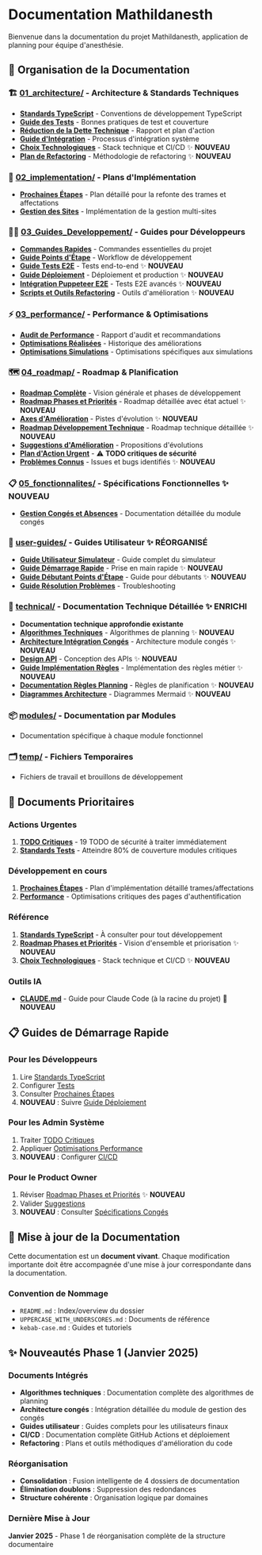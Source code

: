 # Documentation Mathildanesth

Bienvenue dans la documentation du projet Mathildanesth, application de planning pour équipe d'anesthésie.

## 📁 Organisation de la Documentation

### 🏗️ [01_architecture/](01_architecture/) - Architecture & Standards Techniques
- **[Standards TypeScript](01_architecture/TYPESCRIPT_GUIDELINES.md)** - Conventions de développement TypeScript
- **[Guide des Tests](01_architecture/TESTING_GUIDELINES.md)** - Bonnes pratiques de test et couverture
- **[Réduction de la Dette Technique](01_architecture/TECHNICAL_DEBT_REDUCTION_REPORT.md)** - Rapport et plan d'action
- **[Guide d'Intégration](01_architecture/INTEGRATION.md)** - Processus d'intégration système
- **[Choix Technologiques](01_architecture/01_Choix_Technologiques.md)** - Stack technique et CI/CD ✨ **NOUVEAU**
- **[Plan de Refactoring](01_architecture/09_Plan_Refactoring_Technique.md)** - Méthodologie de refactoring ✨ **NOUVEAU**

### 🔧 [02_implementation/](02_implementation/) - Plans d'Implémentation
- **[Prochaines Étapes](02_implementation/NEXT_STEPS.md)** - Plan détaillé pour la refonte des trames et affectations
- **[Gestion des Sites](02_implementation/GESTION_SITES_IMPLEMENTATION.md)** - Implémentation de la gestion multi-sites

### 👨‍💻 [03_Guides_Developpement/](03_Guides_Developpement/) - Guides pour Développeurs
- **[Commandes Rapides](03_Guides_Developpement/COMMANDES_RAPIDES.md)** - Commandes essentielles du projet
- **[Guide Points d'Étape](03_Guides_Developpement/GUIDE_POINTS_ETAPE.md)** - Workflow de développement
- **[Guide Tests E2E](03_Guides_Developpement/guide-tests-e2e.md)** - Tests end-to-end ✨ **NOUVEAU**
- **[Guide Déploiement](03_Guides_Developpement/01_Deployment_Guide.md)** - Déploiement et production ✨ **NOUVEAU**
- **[Intégration Puppeteer E2E](03_Guides_Developpement/integration-puppeteer-e2e.md)** - Tests E2E avancés ✨ **NOUVEAU**
- **[Scripts et Outils Refactoring](03_Guides_Developpement/10_Scripts_Outils_Refactoring.md)** - Outils d'amélioration ✨ **NOUVEAU**

### ⚡ [03_performance/](03_performance/) - Performance & Optimisations
- **[Audit de Performance](03_performance/PERFORMANCE_AUDIT_REPORT.md)** - Rapport d'audit et recommandations
- **[Optimisations Réalisées](03_performance/OPTIMISATIONS_REALISEES.md)** - Historique des améliorations
- **[Optimisations Simulations](03_performance/SIMULATION_OPTIMIZATIONS.md)** - Optimisations spécifiques aux simulations

### 🗺️ [04_roadmap/](04_roadmap/) - Roadmap & Planification
- **[Roadmap Complète](04_roadmap/ROADMAP.md)** - Vision générale et phases de développement
- **[Roadmap Phases et Priorités](04_roadmap/01_Phases_Priorites.md)** - Roadmap détaillée avec état actuel ✨ **NOUVEAU**
- **[Axes d'Amélioration](04_roadmap/02_Axes_Amelioration.md)** - Pistes d'évolution ✨ **NOUVEAU**
- **[Roadmap Développement Technique](04_roadmap/roadmap-dev-updated.md)** - Roadmap technique détaillée ✨ **NOUVEAU**
- **[Suggestions d'Amélioration](04_roadmap/ROADMAP_SUGGESTIONS.md)** - Propositions d'évolutions
- **[Plan d'Action Urgent](04_roadmap/URGENT_TODO_ACTION_PLAN.md)** - ⚠️ **TODO critiques de sécurité**
- **[Problèmes Connus](04_roadmap/KNOWN_ISSUES.md)** - Issues et bugs identifiés ✨ **NOUVEAU**

### 📋 [05_fonctionnalites/](05_fonctionnalites/) - Spécifications Fonctionnelles ✨ **NOUVEAU**
- **[Gestion Congés et Absences](05_fonctionnalites/02_Gestion_Conges_Absences/)** - Documentation détaillée du module congés

### 👥 [user-guides/](user-guides/) - Guides Utilisateur ✨ **RÉORGANISÉ**
- **[Guide Utilisateur Simulateur](user-guides/guide-utilisateur-simulateur.md)** - Guide complet du simulateur
- **[Guide Démarrage Rapide](user-guides/guide-demarrage-rapide.md)** - Prise en main rapide ✨ **NOUVEAU**
- **[Guide Débutant Points d'Étape](user-guides/guide-debutant-points-etape.md)** - Guide pour débutants ✨ **NOUVEAU**
- **[Guide Résolution Problèmes](user-guides/guide-resolution-problemes-simulateur.md)** - Troubleshooting

### 🔧 [technical/](technical/) - Documentation Technique Détaillée ✨ **ENRICHI**
- **Documentation technique approfondie existante**
- **[Algorithmes Techniques](technical/algo-technique-final.md)** - Algorithmes de planning ✨ **NOUVEAU**
- **[Architecture Intégration Congés](technical/integration-architecture-leaves.md)** - Architecture module congés ✨ **NOUVEAU**
- **[Design API](technical/03_API_Design.md)** - Conception des APIs ✨ **NOUVEAU**
- **[Guide Implémentation Règles](technical/regles-implementation-guide.md)** - Implémentation des règles métier ✨ **NOUVEAU**
- **[Documentation Règles Planning](technical/regles-planning-documentation.md)** - Règles de planification ✨ **NOUVEAU**
- **[Diagrammes Architecture](technical/)** - Diagrammes Mermaid ✨ **NOUVEAU**

### 📦 [modules/](modules/) - Documentation par Modules
- Documentation spécifique à chaque module fonctionnel

### 🗂️ [temp/](temp/) - Fichiers Temporaires
- Fichiers de travail et brouillons de développement

## 🚨 Documents Prioritaires

### Actions Urgentes
1. **[TODO Critiques](04_roadmap/URGENT_TODO_ACTION_PLAN.md)** - 19 TODO de sécurité à traiter immédiatement
2. **[Standards Tests](01_architecture/TESTING_GUIDELINES.md)** - Atteindre 80% de couverture modules critiques

### Développement en cours
1. **[Prochaines Étapes](02_implementation/NEXT_STEPS.md)** - Plan d'implémentation détaillé trames/affectations
2. **[Performance](03_performance/PERFORMANCE_AUDIT_REPORT.md)** - Optimisations critiques des pages d'authentification

### Référence
1. **[Standards TypeScript](01_architecture/TYPESCRIPT_GUIDELINES.md)** - À consulter pour tout développement
2. **[Roadmap Phases et Priorités](04_roadmap/01_Phases_Priorites.md)** - Vision d'ensemble et priorisation ✨ **NOUVEAU**
3. **[Choix Technologiques](01_architecture/01_Choix_Technologiques.md)** - Stack technique et CI/CD ✨ **NOUVEAU**

### Outils IA
- **[CLAUDE.md](../CLAUDE.md)** - Guide pour Claude Code (à la racine du projet) 🤖 **NOUVEAU**

## 📋 Guides de Démarrage Rapide

### Pour les Développeurs
1. Lire [Standards TypeScript](01_architecture/TYPESCRIPT_GUIDELINES.md)
2. Configurer [Tests](01_architecture/TESTING_GUIDELINES.md)
3. Consulter [Prochaines Étapes](02_implementation/NEXT_STEPS.md)
4. **NOUVEAU** : Suivre [Guide Déploiement](03_Guides_Developpement/01_Deployment_Guide.md)

### Pour les Admin Système
1. Traiter [TODO Critiques](04_roadmap/URGENT_TODO_ACTION_PLAN.md)
2. Appliquer [Optimisations Performance](03_performance/OPTIMISATIONS_REALISEES.md)
3. **NOUVEAU** : Configurer [CI/CD](01_architecture/01_Choix_Technologiques.md#10-github-actions-cicd)

### Pour le Product Owner
1. Réviser [Roadmap Phases et Priorités](04_roadmap/01_Phases_Priorites.md) ✨ **NOUVEAU**
2. Valider [Suggestions](04_roadmap/ROADMAP_SUGGESTIONS.md)
3. **NOUVEAU** : Consulter [Spécifications Congés](05_fonctionnalites/02_Gestion_Conges_Absences/)

## 🔄 Mise à jour de la Documentation

Cette documentation est un **document vivant**. Chaque modification importante doit être accompagnée d'une mise à jour correspondante dans la documentation.

### Convention de Nommage
- `README.md` : Index/overview du dossier
- `UPPERCASE_WITH_UNDERSCORES.md` : Documents de référence
- `kebab-case.md` : Guides et tutoriels

## ✨ Nouveautés Phase 1 (Janvier 2025)

### Documents Intégrés
- **Algorithmes techniques** : Documentation complète des algorithmes de planning
- **Architecture congés** : Intégration détaillée du module de gestion des congés
- **Guides utilisateur** : Guides complets pour les utilisateurs finaux
- **CI/CD** : Documentation complète GitHub Actions et déploiement
- **Refactoring** : Plans et outils méthodiques d'amélioration du code

### Réorganisation
- **Consolidation** : Fusion intelligente de 4 dossiers de documentation
- **Élimination doublons** : Suppression des redondances
- **Structure cohérente** : Organisation logique par domaines

### Dernière Mise à Jour
**Janvier 2025** - Phase 1 de réorganisation complète de la structure documentaire 